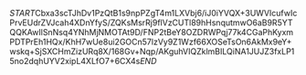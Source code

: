 $START$Cbxa3scTJhDv1PzQtB1s9npPZgT4m1LXVbj6/iJ0iYVQX+3UWVIcufwIcPrvEUdrZVJcah4XDnYfyS/ZQKsMsrRj9flVzCUTl89hHsnqutmwO6aB9R5YTQQKAwIlSnNsq4YNhMjNMOTAt9D/FNP2tBeY8OZDRWPqj77k4CGaPhKyxmPDTPrEh1HQx/KhH7wUe8ui2GOCn57lzVy9Z1Wzf66XOSeTsOn6AkMx9eY+wskq+SjSXCHmZizURq8X/168Gv+Nqp/AKguhVIQZklmBILQiNA1JUJZ3fxLP15no2dqhUYV2xipL4XLfO7+6CX4s$END$
